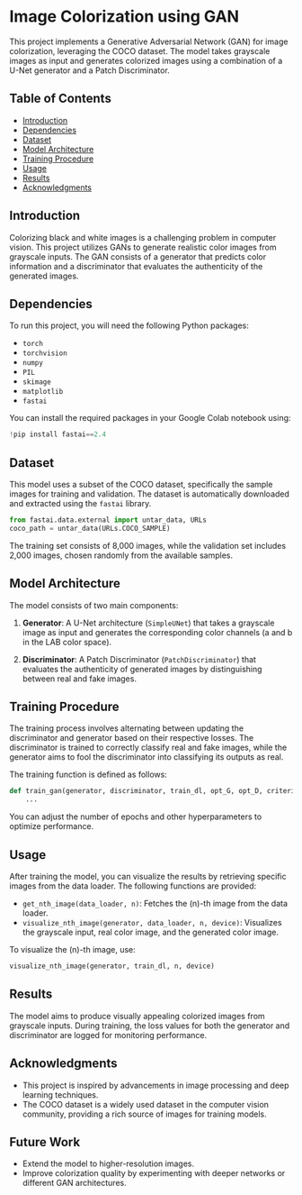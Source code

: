 # Image Colorization using GAN

This project implements a Generative Adversarial Network (GAN) for image colorization, leveraging the COCO dataset. The model takes grayscale images as input and generates colorized images using a combination of a U-Net generator and a Patch Discriminator.

## Table of Contents

- [Introduction](#introduction)
- [Dependencies](#dependencies)
- [Dataset](#dataset)
- [Model Architecture](#model-architecture)
- [Training Procedure](#training-procedure)
- [Usage](#usage)
- [Results](#results)
- [Acknowledgments](#acknowledgments)

## Introduction

Colorizing black and white images is a challenging problem in computer vision. This project utilizes GANs to generate realistic color images from grayscale inputs. The GAN consists of a generator that predicts color information and a discriminator that evaluates the authenticity of the generated images.

## Dependencies

To run this project, you will need the following Python packages:

- `torch`
- `torchvision`
- `numpy`
- `PIL`
- `skimage`
- `matplotlib`
- `fastai`

You can install the required packages in your Google Colab notebook using:

```python
!pip install fastai==2.4
```

## Dataset

This model uses a subset of the COCO dataset, specifically the sample images for training and validation. The dataset is automatically downloaded and extracted using the `fastai` library.

```python
from fastai.data.external import untar_data, URLs
coco_path = untar_data(URLs.COCO_SAMPLE)
```

The training set consists of 8,000 images, while the validation set includes 2,000 images, chosen randomly from the available samples.

## Model Architecture

The model consists of two main components:

1. **Generator**: A U-Net architecture (`SimpleUNet`) that takes a grayscale image as input and generates the corresponding color channels (a and b in the LAB color space).

2. **Discriminator**: A Patch Discriminator (`PatchDiscriminator`) that evaluates the authenticity of generated images by distinguishing between real and fake images.

## Training Procedure

The training process involves alternating between updating the discriminator and generator based on their respective losses. The discriminator is trained to correctly classify real and fake images, while the generator aims to fool the discriminator into classifying its outputs as real.

The training function is defined as follows:

```python
def train_gan(generator, discriminator, train_dl, opt_G, opt_D, criterion_GAN, criterion_L1, device, epochs=20, lambda_L1=100):
    ...
```

You can adjust the number of epochs and other hyperparameters to optimize performance.

## Usage

After training the model, you can visualize the results by retrieving specific images from the data loader. The following functions are provided:

- `get_nth_image(data_loader, n)`: Fetches the \(n\)-th image from the data loader.
- `visualize_nth_image(generator, data_loader, n, device)`: Visualizes the grayscale input, real color image, and the generated color image.

To visualize the \(n\)-th image, use:

```python
visualize_nth_image(generator, train_dl, n, device)
```

## Results

The model aims to produce visually appealing colorized images from grayscale inputs. During training, the loss values for both the generator and discriminator are logged for monitoring performance.

## Acknowledgments

- This project is inspired by advancements in image processing and deep learning techniques.
- The COCO dataset is a widely used dataset in the computer vision community, providing a rich source of images for training models.

## Future Work
  - Extend the model to higher-resolution images.
  - Improve colorization quality by experimenting with deeper networks or different GAN architectures.
